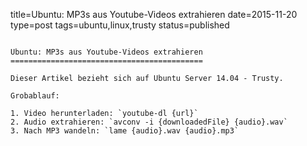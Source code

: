 title=Ubuntu: MP3s aus Youtube-Videos extrahieren
date=2015-11-20
type=post
tags=ubuntu,linux,trusty
status=published
~~~~~~

Ubuntu: MP3s aus Youtube-Videos extrahieren
===========================================

Dieser Artikel bezieht sich auf Ubuntu Server 14.04 - Trusty.

Grobablauf:

1. Video herunterladen: `youtube-dl {url}`
2. Audio extrahieren: `avconv -i {downloadedFile} {audio}.wav`
3. Nach MP3 wandeln: `lame {audio}.wav {audio}.mp3`
